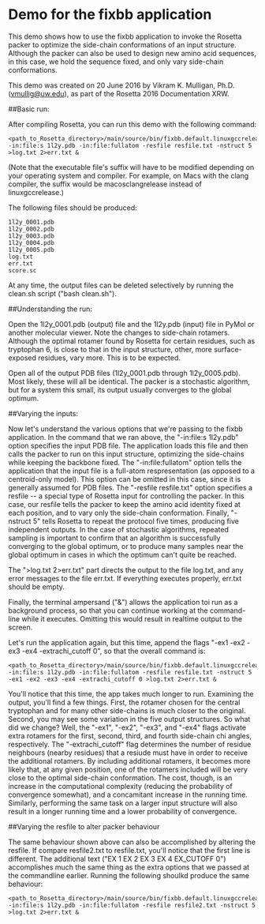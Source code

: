 # Demo for the fixbb application
This demo shows how to use the fixbb application to invoke the Rosetta packer to optimize the side-chain
conformations of an input structure.  Although the packer can also be used to design new amino acid
sequences, in this case, we hold the sequence fixed, and only vary side-chain conformations.

This demo was created on 20 June 2016 by Vikram K. Mulligan, Ph.D. (vmullig@uw.edu), as part of the Rosetta 2016 Documentation XRW.

##Basic run:

After compiling Rosetta, you can run this demo with the following command:

```
<path_to_Rosetta_directory>/main/source/bin/fixbb.default.linuxgccrelease -in:file:s 1l2y.pdb -in:file:fullatom -resfile resfile.txt -nstruct 5 >log.txt 2>err.txt &
```

(Note that the executable file's suffix will have to be modified depending on your operating system and compiler.  For example, on Macs with the clang compiler, the suffix would be macosclangrelease instead of linuxgccrelease.)

The following files should be produced:

```
1l2y_0001.pdb
1l2y_0002.pdb
1l2y_0003.pdb
1l2y_0004.pdb
1l2y_0005.pdb
log.txt
err.txt
score.sc
```

At any time, the output files can be deleted selectively by running the clean.sh script ("bash clean.sh").

##Understanding the run:

Open the 1l2y_0001.pdb (output) file and the 1l2y.pdb (input) file in PyMol or another molecular viewer.  Note the changes to side-chain rotamers.  Although the optimal rotamer found by Rosetta for certain residues, such as tryptophan 6, is close to that in the input structure, other, more surface-exposed residues, vary more.  This is to be expected.

Open all of the output PDB files (1l2y_0001.pdb through 1l2y_0005.pdb).  Most likely, these will all be identical.  The packer is a stochastic algorithm, but for a system this small, its output usually converges to the global optimum.

##Varying the inputs:

Now let's understand the various options that we're passing to the fixbb application.  In the command that we ran above, the "-in:file:s 1l2y.pdb" option specifies the input PDB file.  The application loads this file and then calls the packer to run on this input structure, optimizing the side-chains while keeping the backbone fixed.  The "-in:file:fullatom" option tells the application that the input file is a full-atom respresentation (as opposed to a centroid-only model).  This option can be omitted in this case, since it is generally assumed for PDB files.  The "-resfile resfile.txt" option specifies a resfile -- a special type of Rosetta input for controlling the packer.  In this case, our resfile tells the packer to keep the amino acid identity fixed at each position, and to vary only the side-chain conformation.  Finally, "-nstruct 5" tells Rosetta to repeat the protocol five times, producing five independent outputs.  In the case of stochastic algorithms, repeated sampling is important to confirm that an algorithm is successfully converging to the global optimum, or to produce many samples near the global optimum in cases in which the optimum can't quite be reached.

The ">log.txt 2>err.txt" part directs the output to the file log.txt, and any error messages to the file err.txt.  If everything executes properly, err.txt should be empty.

Finally, the terminal ampersand ("&") allows the application toi run as a background process, so that you can continue working at the command-line while it executes.  Omitting this would result in realtime output to the screen.

Let's run the application again, but this time, append the flags "-ex1 -ex2 -ex3 -ex4 -extrachi_cutoff 0", so that the overall command is:

```
<path_to_Rosetta_directory>/main/source/bin/fixbb.default.linuxgccrelease -in:file:s 1l2y.pdb -in:file:fullatom -resfile resfile.txt -nstruct 5 -ex1 -ex2 -ex3 -ex4 -extrachi_cutoff 0 >log.txt 2>err.txt &
```

You'll notice that this time, the app takes much longer to run.  Examining the output, you'll find a few things.  First, the rotamer chosen for the central tryptophan and for many other side-chains is much closer to the original.  Second, you may see some variation in the five output structures.  So what did we change?  Well, the "-ex1", "-ex2", "-ex3", and "-ex4" flags activate extra rotamers for the first, second, third, and fourth side-chain chi angles, respectively.  The "-extrachi_cutoff" flag determines the number of residue neighbours (nearby residues) that a resiude must have in order to receive the additional rotamers.  By including additional rotamers, it becomes more likely that, at any given position, one of the rotamers included will be very close to the optimal side-chain conformation.  The cost, though, is an increase in the computational complexity (reducing the probability of convergence somewhat), and a concamitant increase in the running time.  Similarly, performing the same task on a larger input structure will also result in a longer running time and a lower probability of convergence.

##Varying the resfile to alter packer behaviour

The same behaviour shown above can also be accomplished by altering the resfile.  If compare resfile2.txt to resfile.txt, you'll notice that the first line is different.  The additional text ("EX 1 EX 2 EX 3 EX 4 EX_CUTOFF 0") accomplishes much the same thing as the extra options that we passed at the commandline earlier.  Running the following shoulkd produce the same behaviour:

```
<path_to_Rosetta_directory>/main/source/bin/fixbb.default.linuxgccrelease -in:file:s 1l2y.pdb -in:file:fullatom -resfile resfile2.txt -nstruct 5 >log.txt 2>err.txt &
```

